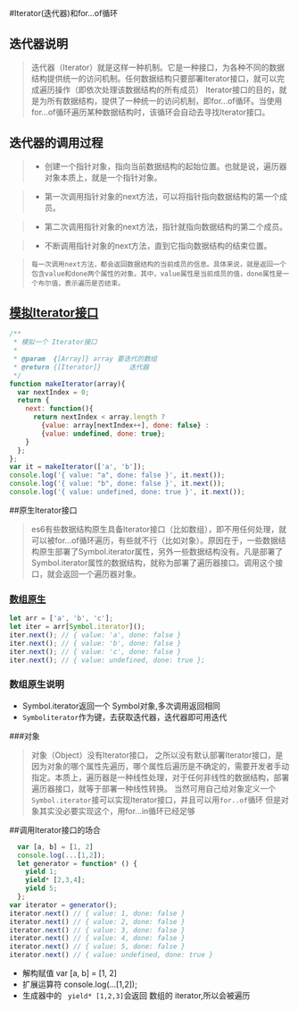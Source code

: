 #Iterator(迭代器)和for...of循环

## 迭代器说明

> 迭代器（Iterator）就是这样一种机制。它是一种接口，为各种不同的数据结构提供统一的访问机制。任何数据结构只要部署Iterator接口，就可以完成遍历操作（即依次处理该数据结构的所有成员）
> Iterator接口的目的，就是为所有数据结构，提供了一种统一的访问机制，即for...of循环。当使用for...of循环遍历某种数据结构时，该循环会自动去寻找Iterator接口。

## 迭代器的调用过程
> - 创建一个指针对象，指向当前数据结构的起始位置。也就是说，遍历器对象本质上，就是一个指针对象。

> - 第一次调用指针对象的next方法，可以将指针指向数据结构的第一个成员。

> - 第二次调用指针对象的next方法，指针就指向数据结构的第二个成员。

> - 不断调用指针对象的next方法，直到它指向数据结构的结束位置。

>     每一次调用next方法，都会返回数据结构的当前成员的信息。具体来说，就是返回一个包含value和done两个属性的对象。其中，value属性是当前成员的值，done属性是一个布尔值，表示遍历是否结束。


## [模拟Iterator接口](./array-iterator.es6)
``` javascript
/**
 * 模拟一个 Iterator接口
 * 
 * @param  {[Array]} array 要迭代的数组
 * @return {[Iterator]}       迭代器
 */
function makeIterator(array){
  var nextIndex = 0;
  return {
    next: function(){
      return nextIndex < array.length ?
        {value: array[nextIndex++], done: false} :
        {value: undefined, done: true};
    }
  };
};
var it = makeIterator(['a', 'b']);
console.log('{ value: "a", done: false }', it.next()); 
console.log('{ value: "b", done: false }', it.next());
console.log('{ value: undefined, done: true }', it.next());
```

##原生Iterator接口
> es6有些数据结构原生具备Iterator接口（比如数组），即不用任何处理，就可以被for...of循环遍历，有些就不行（比如对象）。原因在于，一些数据结构原生部署了Symbol.iterator属性，另外一些数据结构没有。凡是部署了Symbol.iterator属性的数据结构，就称为部署了遍历器接口。调用这个接口，就会返回一个遍历器对象。


### [数组原生](./array-iterator.es6)
``` javascript
let arr = ['a', 'b', 'c'];
let iter = arr[Symbol.iterator]();
iter.next(); // { value: 'a', done: false }
iter.next(); // { value: 'b', done: false }
iter.next(); // { value: 'c', done: false }
iter.next(); // { value: undefined, done: true };
```
### 数组原生说明
- Symbol.iterator返回一个 Symbol对象,多次调用返回相同
- ```Symboliterator```作为键，去获取迭代器，迭代器即可用迭代

###对象
> 对象（Object）没有Iterator接口， 之所以没有默认部署Iterator接口，是因为对象的哪个属性先遍历，哪个属性后遍历是不确定的，需要开发者手动指定。本质上，遍历器是一种线性处理，对于任何非线性的数据结构，部署遍历器接口，就等于部署一种线性转换。
> 当然可用自己给对象定义一个 ```Symbol.iterator```接可以实现Iterator接口，并且可以用```for..of```循环
> 但是对象其实没必要实现这个，用for...in循环已经足够


##调用Iterator接口的场合
``` javascript
  var [a, b] = [1, 2]
  console.log(...[1,2]);
  let generator = function* () {
    yield 1;
    yield* [2,3,4];
    yield 5;
  };
var iterator = generator();
iterator.next() // { value: 1, done: false }
iterator.next() // { value: 2, done: false }
iterator.next() // { value: 3, done: false }
iterator.next() // { value: 4, done: false }
iterator.next() // { value: 5, done: false }
iterator.next() // { value: undefined, done: true }
```
-  解构赋值 var [a, b] = [1, 2]
-  扩展运算符 console.log(...[1,2]);
- 生成器中的 ``` yield* [1,2,3]```会返回 数组的 iterator,所以会被遍历


